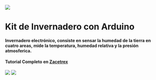 ![](https://zacetrex.com/wp-content/uploads/2025/02/Zacetrex-Logo-vert-celeste2-scaled.webp)

#  Kit de Invernadero con Arduino

#### Invernadero electrónico, consiste en sensar la humedad de la tierra en cuatro areas, mide la temperatura, humedad relativa y la presión atmosferica.

#### Tutorial Completo en [Zacetrex](http://zacetrex.com)

![](https://zacetrex.com/wp-content/uploads/2025/03/Kit-de-Invernadero.png)
![](https://zacetrex.com/wp-content/uploads/2025/03/Kit-de-Invernadero_-alimentacion.png)
